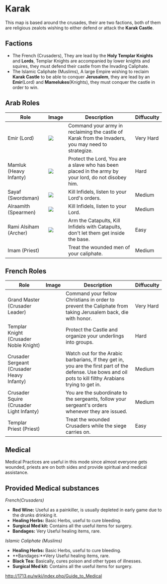 # Karak

This map is based around the crusades, their are two factions, both of
them are religious zealots wishing to either defend or attack the
**Karak Castle**.

## Factions

  - The French (Crusaders), They are lead by the **Holy Templar
    Knights** and **Lords**, Templar Knights are accompanied by lower
    knights and squires, they must defend their castle from the Invading
    Caliphate.
  - The Islamic Caliphate (Muslims), A large Empire wishing to reclaim
    **Karak Castle** to be able to conquer **Jerusalem**, they are lead
    by an **Emir**(Lord) and **Mamelukes**(Knights), they must conquer
    the castle in order to win.

## Arab Roles

| Role                   | Image                                                                                            | Description                                                                                         | Diffuculty |
| ---------------------- | ------------------------------------------------------------------------------------------------ | --------------------------------------------------------------------------------------------------- | ---------- |
| Emir (Lord)            | <img src="https://raw.githubusercontent.com/Civ13/civ13-wiki/master/assets/images/Arab_Lord.png">     | Command your army in reclaiming the castle of Karak from the Invaders, you may need to strategize.  | Very Hard  |
| Mamluk (Heavy Infanty) | <img src="https://media.discordapp.net/attachments/464159913342402560/540084572063399946/Arab_Dude.png">   | Protect the Lord, You are a slave who has been placed in the army by your lord, do not disobey him. | Hard       |
| Sayaf (Swordsman)      | <img src="https://media.discordapp.net/attachments/464159913342402560/540084644217880595/Arab_Dude_2.png"> | Kill Infidels, listen to your Lord's orders.                                                        | Medium     |
| Alraamith (Spearmen)   | <img src="https://media.discordapp.net/attachments/464159913342402560/540084711532265492/Arab_dude_3.png"> | Kill Infidels, listen to your Lord.                                                                 | Medium     |
| Rami Alsiham (Archer)  | <img src="https://media.discordapp.net/attachments/464159913342402560/540084753718706187/Arab_dude_4.png"> | Arm the Catapults, Kill Infidels with Catapults, don't let them get inside the base.                | Easy       |
| Imam (Priest)          |                                                                                                  | Treat the wounded men of your caliphate.                                                            | Medium     |

## French Roles

| Role                                       | Image | Description                                                                                                                                                 | Diffuculty |
| ------------------------------------------ | ----- | ----------------------------------------------------------------------------------------------------------------------------------------------------------- | ---------- |
| Grand Master (Crusader Leader)             |       | Command your fellow Christians in order to prevent the Caliphate from taking Jerusalem back, die with honor.                                                | Very Hard  |
| Templar Knight (Crusader Noble Knight)     |       | Protect the Castle and organize your underlings into groups.                                                                                                | Hard       |
| Crusader Sergeant (Crusader Heavy Infanty) |       | Watch out for the Arabic barbarians, If they get in, you are the first part of the defense. Use bows and oil pots to kill filthy Arabians trying to get in. | Medium     |
| Crusader Squire (Crusader Light Infanty)   |       | You are the subordinate to the sergeants, follow your sergeant's orders whenever they are issued.                                                           | Medium     |
| Templar Priest (Priest)                    |       | Treat the wounded Crusaders while the siege carries on.                                                                                                     | Easy       |

## Medical

Medical Practices are useful in this mode since almost everyone gets
wounded, priests are on both sides and provide spiritual and medical
assistance.

## Provided Medical substances

*French(Crusaders)*

  - **Red Wine:** Useful as a painkiller, is usually depleted in early
    game due to the drunks drinking it.
  - **Healing Herbs:** Basic Herbs, useful to cure bleeding.
  - **Surgical Med kit:** Contains all the useful items for surgery.
  - **Bandages:** Very Useful healing items, rare.

*Islamic Caliphate (Muslims)*

  - **Healing Herbs:** Basic Herbs, useful to cure bleeding.
  - **Bandages:**Very Useful healing items, rare.
  - **Black Tea:** Basically, cures poison and other types of illnesses.
  - **Surgical Med kit:** Contains all the useful items for surgery.

<http://1713.eu/wiki/index.php/Guide_to_Medical>